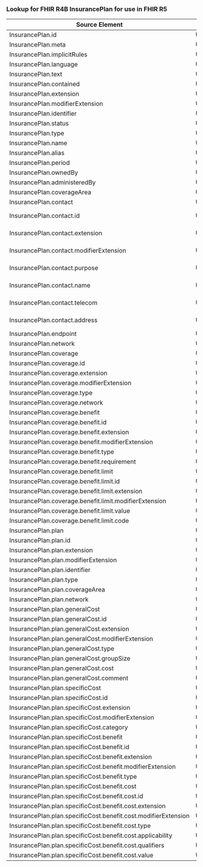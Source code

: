### Lookup for FHIR R4B InsurancePlan for use in FHIR R5

| Source Element | Usage | Target |
| -------------- | ----- | ------ |
| InsurancePlan.id | UseElementSameName | InsurancePlan.id |
| InsurancePlan.meta | UseElementSameName | InsurancePlan.meta |
| InsurancePlan.implicitRules | UseElementSameName | InsurancePlan.implicitRules |
| InsurancePlan.language | UseElementSameName | InsurancePlan.language |
| InsurancePlan.text | UseElementSameName | InsurancePlan.text |
| InsurancePlan.contained | UseElementSameName | InsurancePlan.contained |
| InsurancePlan.extension | UseElementSameName | InsurancePlan.extension |
| InsurancePlan.modifierExtension | UseElementSameName | InsurancePlan.modifierExtension |
| InsurancePlan.identifier | UseElementSameName | InsurancePlan.identifier |
| InsurancePlan.status | UseElementSameName | InsurancePlan.status |
| InsurancePlan.type | UseElementSameName | InsurancePlan.type |
| InsurancePlan.name | UseElementSameName | InsurancePlan.name |
| InsurancePlan.alias | UseElementSameName | InsurancePlan.alias |
| InsurancePlan.period | UseElementSameName | InsurancePlan.period |
| InsurancePlan.ownedBy | UseElementSameName | InsurancePlan.ownedBy |
| InsurancePlan.administeredBy | UseElementSameName | InsurancePlan.administeredBy |
| InsurancePlan.coverageArea | UseElementSameName | InsurancePlan.coverageArea |
| InsurancePlan.contact | UseElementSameName | InsurancePlan.contact |
| InsurancePlan.contact.id | UseExtension | http://hl7.org/fhir/4.3/StructureDefinition/extension-InsurancePlan.contact.id |
| InsurancePlan.contact.extension | UseExtension | http://hl7.org/fhir/4.3/StructureDefinition/extension-InsurancePlan.contact.extension |
| InsurancePlan.contact.modifierExtension | UseExtension | http://hl7.org/fhir/4.3/StructureDefinition/extension-InsurancePlan.contact.modifierExtension |
| InsurancePlan.contact.purpose | UseExtension | http://hl7.org/fhir/4.3/StructureDefinition/extension-InsurancePlan.contact.purpose |
| InsurancePlan.contact.name | UseExtension | http://hl7.org/fhir/4.3/StructureDefinition/extension-InsurancePlan.contact.name |
| InsurancePlan.contact.telecom | UseExtension | http://hl7.org/fhir/4.3/StructureDefinition/extension-InsurancePlan.contact.telecom |
| InsurancePlan.contact.address | UseExtension | http://hl7.org/fhir/4.3/StructureDefinition/extension-InsurancePlan.contact.address |
| InsurancePlan.endpoint | UseElementSameName | InsurancePlan.endpoint |
| InsurancePlan.network | UseElementSameName | InsurancePlan.network |
| InsurancePlan.coverage | UseElementSameName | InsurancePlan.coverage |
| InsurancePlan.coverage.id | UseElementSameName | InsurancePlan.coverage.id |
| InsurancePlan.coverage.extension | UseElementSameName | InsurancePlan.coverage.extension |
| InsurancePlan.coverage.modifierExtension | UseElementSameName | InsurancePlan.coverage.modifierExtension |
| InsurancePlan.coverage.type | UseElementSameName | InsurancePlan.coverage.type |
| InsurancePlan.coverage.network | UseElementSameName | InsurancePlan.coverage.network |
| InsurancePlan.coverage.benefit | UseElementSameName | InsurancePlan.coverage.benefit |
| InsurancePlan.coverage.benefit.id | UseElementSameName | InsurancePlan.coverage.benefit.id |
| InsurancePlan.coverage.benefit.extension | UseElementSameName | InsurancePlan.coverage.benefit.extension |
| InsurancePlan.coverage.benefit.modifierExtension | UseElementSameName | InsurancePlan.coverage.benefit.modifierExtension |
| InsurancePlan.coverage.benefit.type | UseElementSameName | InsurancePlan.coverage.benefit.type |
| InsurancePlan.coverage.benefit.requirement | UseElementSameName | InsurancePlan.coverage.benefit.requirement |
| InsurancePlan.coverage.benefit.limit | UseElementSameName | InsurancePlan.coverage.benefit.limit |
| InsurancePlan.coverage.benefit.limit.id | UseElementSameName | InsurancePlan.coverage.benefit.limit.id |
| InsurancePlan.coverage.benefit.limit.extension | UseElementSameName | InsurancePlan.coverage.benefit.limit.extension |
| InsurancePlan.coverage.benefit.limit.modifierExtension | UseElementSameName | InsurancePlan.coverage.benefit.limit.modifierExtension |
| InsurancePlan.coverage.benefit.limit.value | UseElementSameName | InsurancePlan.coverage.benefit.limit.value |
| InsurancePlan.coverage.benefit.limit.code | UseElementSameName | InsurancePlan.coverage.benefit.limit.code |
| InsurancePlan.plan | UseElementSameName | InsurancePlan.plan |
| InsurancePlan.plan.id | UseElementSameName | InsurancePlan.plan.id |
| InsurancePlan.plan.extension | UseElementSameName | InsurancePlan.plan.extension |
| InsurancePlan.plan.modifierExtension | UseElementSameName | InsurancePlan.plan.modifierExtension |
| InsurancePlan.plan.identifier | UseElementSameName | InsurancePlan.plan.identifier |
| InsurancePlan.plan.type | UseElementSameName | InsurancePlan.plan.type |
| InsurancePlan.plan.coverageArea | UseElementSameName | InsurancePlan.plan.coverageArea |
| InsurancePlan.plan.network | UseElementSameName | InsurancePlan.plan.network |
| InsurancePlan.plan.generalCost | UseElementSameName | InsurancePlan.plan.generalCost |
| InsurancePlan.plan.generalCost.id | UseElementSameName | InsurancePlan.plan.generalCost.id |
| InsurancePlan.plan.generalCost.extension | UseElementSameName | InsurancePlan.plan.generalCost.extension |
| InsurancePlan.plan.generalCost.modifierExtension | UseElementSameName | InsurancePlan.plan.generalCost.modifierExtension |
| InsurancePlan.plan.generalCost.type | UseElementSameName | InsurancePlan.plan.generalCost.type |
| InsurancePlan.plan.generalCost.groupSize | UseElementSameName | InsurancePlan.plan.generalCost.groupSize |
| InsurancePlan.plan.generalCost.cost | UseElementSameName | InsurancePlan.plan.generalCost.cost |
| InsurancePlan.plan.generalCost.comment | UseElementSameName | InsurancePlan.plan.generalCost.comment |
| InsurancePlan.plan.specificCost | UseElementSameName | InsurancePlan.plan.specificCost |
| InsurancePlan.plan.specificCost.id | UseElementSameName | InsurancePlan.plan.specificCost.id |
| InsurancePlan.plan.specificCost.extension | UseElementSameName | InsurancePlan.plan.specificCost.extension |
| InsurancePlan.plan.specificCost.modifierExtension | UseElementSameName | InsurancePlan.plan.specificCost.modifierExtension |
| InsurancePlan.plan.specificCost.category | UseElementSameName | InsurancePlan.plan.specificCost.category |
| InsurancePlan.plan.specificCost.benefit | UseElementSameName | InsurancePlan.plan.specificCost.benefit |
| InsurancePlan.plan.specificCost.benefit.id | UseElementSameName | InsurancePlan.plan.specificCost.benefit.id |
| InsurancePlan.plan.specificCost.benefit.extension | UseElementSameName | InsurancePlan.plan.specificCost.benefit.extension |
| InsurancePlan.plan.specificCost.benefit.modifierExtension | UseElementSameName | InsurancePlan.plan.specificCost.benefit.modifierExtension |
| InsurancePlan.plan.specificCost.benefit.type | UseElementSameName | InsurancePlan.plan.specificCost.benefit.type |
| InsurancePlan.plan.specificCost.benefit.cost | UseElementSameName | InsurancePlan.plan.specificCost.benefit.cost |
| InsurancePlan.plan.specificCost.benefit.cost.id | UseElementSameName | InsurancePlan.plan.specificCost.benefit.cost.id |
| InsurancePlan.plan.specificCost.benefit.cost.extension | UseElementSameName | InsurancePlan.plan.specificCost.benefit.cost.extension |
| InsurancePlan.plan.specificCost.benefit.cost.modifierExtension | UseElementSameName | InsurancePlan.plan.specificCost.benefit.cost.modifierExtension |
| InsurancePlan.plan.specificCost.benefit.cost.type | UseElementSameName | InsurancePlan.plan.specificCost.benefit.cost.type |
| InsurancePlan.plan.specificCost.benefit.cost.applicability | UseElementSameName | InsurancePlan.plan.specificCost.benefit.cost.applicability |
| InsurancePlan.plan.specificCost.benefit.cost.qualifiers | UseElementSameName | InsurancePlan.plan.specificCost.benefit.cost.qualifiers |
| InsurancePlan.plan.specificCost.benefit.cost.value | UseElementSameName | InsurancePlan.plan.specificCost.benefit.cost.value |
